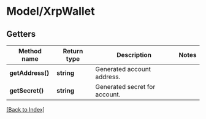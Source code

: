 # Model/XrpWallet

## Getters

Method name | Return type | Description | Notes
------------ | ------------- | ------------- | -------------
**getAddress()** | **string** | Generated account address. |
**getSecret()** | **string** | Generated secret for account. |

[[Back to Index]](../index.md)
